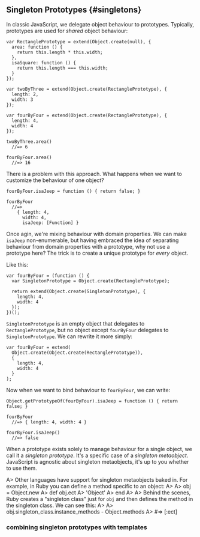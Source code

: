 ## Singleton Prototypes {#singletons}

In classic JavaScript, we delegate object behaviour to prototypes. Typically, prototypes are used for *shared* object behaviour:

    var RectanglePrototype = extend(Object.create(null), {
      area: function () {
        return this.length * this.width;
      },
      isaSquare: function () {
        return this.length === this.width;
      }
    });

    var twoByThree = extend(Object.create(RectanglePrototype), {
      length: 2,
      width: 3
    });

    var fourByFour = extend(Object.create(RectanglePrototype), {
      length: 4,
      width: 4
    });

    twoByThree.area()
      //=> 6

    fourByFour.area()
      //=> 16

There is a problem with this approach. What happens when we want to customize the behaviour of one object?

    fourByFour.isaJeep = function () { return false; }

    fourByFour
      //=>
        { length: 4,
          width: 4,
          isaJeep: [Function] }

Once agin, we're mixing behaviour with domain properties. We can make `isaJeep` non-enumerable, but having embraced the idea of separating behaviour from domain properties with a prototype, why not use a prototype here? The trick is to create a unique prototype for *every* object.

Like this:

    var fourByFour = (function () {
      var SingletonPrototype = Object.create(RectanglePrototype);

      return extend(Object.create(SingletonPrototype), {
        length: 4,
        width: 4
      });
    })();

`SingletonPrototype` is an empty object that delegates to `RectanglePrototype`, but no object except `fourByFour` delegates to `SingletonPrototype`. We can rewrite it more simply:

    var fourByFour = extend(
      Object.create(Object.create(RectanglePrototype)),
      {
        length: 4,
        width: 4
      }
    );

Now when we want to bind behaviour to `fourByFour`, we can write:

    Object.getPrototypeOf(fourByFour).isaJeep = function () { return false; }

    fourByFour
      //=> { length: 4, width: 4 }

    fourByFour.isaJeep()
      //=> false

When a prototype exists solely to manage behaviour for a single object, we call it a *singleton prototype*. It's a specific case of a *singleton metaobject*. JavaScript is agnostic about singleton metaobjects, it's up to you whether to use them.

A> Other languages have support for singleton metaobjects baked in. For example, in Ruby you can define a method specific to an object:
A>
A>     obj = Object.new
A>     def obj.ect
A>       'Object'
A>     end
A>
A> Behind the scenes, Ruby creates a "singleton class" just for `obj` and then defines the method in the singleton class. We can see this:
A>
A>     obj.singleton_class.instance_methods - Object.methods
A>       #=> [:ect]

### combining singleton prototypes with templates
